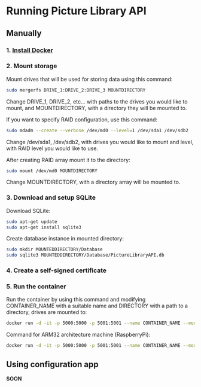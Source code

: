 # Running Picture Library API

## Manually 

### 1. [Install Docker](https://www.docker.com/get-started)

### 2. Mount storage

Mount drives that will be used for storing data using this command:

```sh
sudo mergerfs DRIVE_1:DRIVE_2:DRIVE_3 MOUNTDIRECTORY
```

Change DRIVE_1, DRIVE_2, etc... with paths to the drives you would like to mount, and MOUNTDIRECTORY, with a directory they will be mounted to. 

If you want to specify RAID configuration, use this command:

```sh
sudo mdadm --create --verbose /dev/md0 --level=1 /dev/sda1 /dev/sdb2
```

Change /dev/sda1, /dev/sdb2, with drives you would like to mount and level, with RAID level you would like to use.

After creating RAID array mount it to the directory:

```sh
sudo mount /dev/md0 MOUNTDIRECTORY
```

Change MOUNTDIRECTORY, with a directory array will be mounted to.

### 3. Download and setup SQLite

Download SQLite:

```sh
sudo apt-get update
sudo apt-get install sqlite3
```

Create database instance in mounted directory:

```sh
sudo mkdir MOUNTEDDIRECTORY/Database
sudo sqlite3 MOUNTEDDIRECTORY/Database/PictureLibraryAPI.db
```

### 4. Create a self-signed certificate


### 5. Run the container

Run the container by using this command and modifying CONTAINER_NAME with a suitable name and DIRECTORY with a path to a directory, drives are mounted to:

```sh
docker run -d -it -p 5000:5000 -p 5001:5001 --name CONTAINER_NAME --mount type=bind,source=DIRECTORY,target=PictureLibraryFileSystem/ docker.pkg.github.com/tomaszkumiega/picturelibrary-api/picturelibraryapi:master
```

Command for ARM32 architecture machine (RaspberryPi):

```sh
docker run -d -it -p 5000:5000 -p 5001:5001 --name CONTAINER_NAME --mount type=bind,source=DIRECTORY,target=PictureLibraryFileSystem/ docker.pkg.github.com/tomaszkumiega/picturelibrary-api/picturelibraryapi:master
```

## Using configuration app

**SOON**

